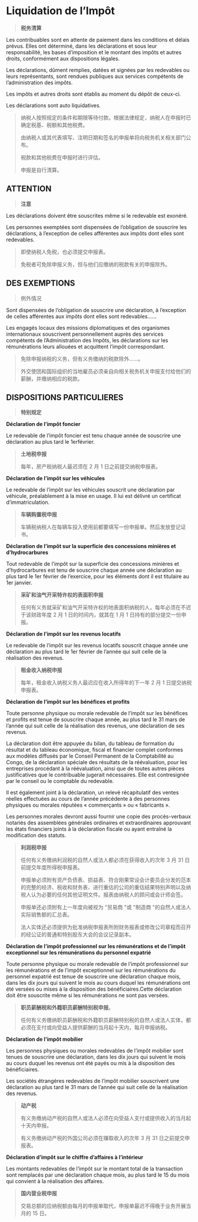 # Liquidation de l’Impôt

> **税务清算**

Les contribuables sont en attente de paiement dans les conditions et délais prévus. Elles ont déterminé, dans les déclarations et sous leur responsabilité, les bases d’imposition et le montant des impôts et autres droits, conformément aux dispositions légales.

Les déclarations, dûment remplies, datées et signées par les redevables ou leurs représentants, sont rendues publiques aux services compétents de l’administration des impôts.

Les impôts et autres droits sont établis au moment du dépôt de ceux-ci.

Les déclarations sont auto liquidatives.

> 纳税人按照规定的条件和期限等待付款。根据法律规定，纳税人在申报时已确定税基、税额和其他税费。
>
> 由纳税人或其代表填写、注明日期和签名的申报单将向税务机关相关部门公布。
>
> 税款和其他税费在申报时进行评估。
>
> 申报是自行清算。

## ATTENTION

> **注意**

Les déclarations doivent être souscrites même si le redevable est exonéré.

Les personnes exemptées sont dispensées de l’obligation de souscrire les déclarations, à l’exception de celles afférentes aux impôts dont elles sont redevables.

> 即使纳税人免税，也必须提交申报表。
>
> 免税者可免除申报义务，但与他们应缴纳的税款有关的申报除外。

## DES EXEMPTIONS

> 例外情况

Sont dispensées de l’obligation de souscrire une déclaration, à l’exception de celles afférentes aux impôts dont elles sont redevables……

Les engagés locaux des missions diplomatiques et des organismes internationaux souscrivent personnellement auprès des services compétents de l’Administration des Impôts, les déclarations sur les rémunérations leurs allouées et acquittent l’impôt correspondant.

>免除申报纳税的义务，但有义务缴纳的税款除外......。
>
>外交使团和国际组织的当地雇员必须亲自向相关税务机关申报支付给他们的薪酬，并缴纳相应的税款。

## DISPOSITIONS PARTICULIERES

> **特别规定**

**Déclaration de l’impôt foncier**

Le redevable de l’impôt foncier est tenu chaque année de souscrire une déclaration au plus tard le 1erfévrier.

> **土地税申报**
>
> 每年，房产税纳税人最迟须在 2 月 1 日之前提交纳税申报表。

**Déclaration de l’impôt sur les véhicules**

Le redevable de l’impôt sur les véhicules souscrit une déclaration par véhicule, préalablement à la mise en usage. Il lui est délivré un certificat d’immatriculation.

> **车辆购置税申报**
>
> 车辆税纳税人在每辆车投入使用前都要填写一份申报单。然后发放登记证书。

**Déclaration de l’impôt sur la superficie des concessions minières et d’hydrocarbures**

Tout redevable de l’impôt sur la superficie des concessions minières et d’hydrocarbures est tenu de souscrire chaque année une déclaration au plus tard le 1er février de l’exercice, pour les éléments dont il est titulaire au 1er janvier.

> **采矿和油气开采特许权的表面积申报**
>
> 任何有义务就采矿和油气开采特许权的地表面积纳税的人，每年必须在不迟于该财政年度 2 月 1 日的时间内，就其在 1 月 1 日持有的部分提交一份申报。

**Déclaration de l’impôt sur les revenus locatifs**

Le redevable de l’impôt sur les revenus locatifs souscrit chaque année une déclaration au plus tard le 1er février de l’année qui suit celle de la réalisation des revenus.

> **租金收入纳税申报**
>
> 每年，租金收入纳税义务人最迟应在收入所得年的下一年 2 月 1 日提交纳税申报表。

**Déclaration de l’impôt sur les bénéfices et profits**

Toute personne physique ou morale redevable de l’impôt sur les bénéfices et profits est tenue de souscrire chaque année, au plus tard le 31 mars de l’année qui suit celle de la réalisation des revenus, une déclaration de ses revenus.

La déclaration doit être appuyée du bilan, du tableau de formation du résultat et du tableau économique, fiscal et financier complet conformes aux modèles diffusés par le Conseil Permanent de la Comptabilité au Congo, de la déclaration spéciale des résultats de la réévaluation, pour les entreprises procédant à la réévaluation, ainsi que de toutes autres pièces justificatives que le contribuable jugerait nécessaires. Elle est contresignée par le conseil ou le comptable du redevable.

Il est également joint à la déclaration, un relevé récapitulatif des ventes réelles effectuées au cours de l’année précédente à des personnes physiques ou morales réputées « commerçants » ou « fabricants ».

Les personnes morales devront aussi fournir une copie des procès-verbaux notariés des assemblées générales ordinaires et extraordinaires approuvant les états financiers joints à la déclaration fiscale ou ayant entraîné la modification des statuts.

> **利润税申报**
>
> 任何有义务缴纳利润税的自然人或法人都必须在获得收入的次年 3 月 31 日前提交年度所得税申报表。
>
> 申报单必须附有资产负债表、损益表、符合刚果常设会计委员会分发的范本的完整的经济、税收和财务表、进行重估的公司的重估结果特别声明以及纳税人认为必要的任何其他证明文件。报表由纳税人的顾问或会计师会签。
>
> 申报单还必须附有上一年度向被视为 "贸易商 "或 "制造商 "的自然人或法人实际销售额的汇总表。
>
> 法人实体还必须提供为批准纳税申报表所附财务报表或修改公司章程而召开的经公证的普通和特别股东大会的会议记录副本。

**Déclaration de l’impôt professionnel sur les rémunérations et de l’impôt exceptionnel sur les rémunérations du personnel expatrié**

Toute personne physique ou morale redevable de l’impôt professionnel sur les rémunérations et de l’impôt exceptionnel sur les rémunérations du personnel expatrié est tenue de souscrire une déclaration chaque mois, dans les dix jours qui suivent le mois au cours duquel les rémunérations ont été versées ou mises à la disposition des bénéficiaires.Cette déclaration doit être souscrite même si les rémunérations ne sont pas versées.

> **职员薪酬税和外籍职员薪酬特别税申报**。
>
> 任何有义务缴纳职员薪酬税和外籍职员薪酬特别税的自然人或法人实体，都必须在支付或向受益人提供薪酬的当月起十天内，每月申报纳税。

**Déclaration de l’impôt mobilier**

Les personnes physiques ou morales redevables de l’impôt mobilier sont tenues de souscrire une déclaration, dans les dix jours qui suivent le mois au cours duquel les revenus ont été payés ou mis à la disposition des bénéficiaires.

Les sociétés étrangères redevables de l’impôt mobilier souscrivent une déclaration au plus tard le 31 mars de l’année qui suit celle de la réalisation des revenus.

> **动产税**
>
> 有义务缴纳动产税的自然人或法人必须在向受益人支付或提供收入的当月起十天内申报。
>
> 有义务缴纳动产税的外国公司必须在赚取收入的次年 3 月 31 日之前提交申报表。

**Déclaration d’impôt sur le chiffre d’affaires à l’intérieur**

Les montants redevables de l’impôt sur le montant total de la transaction sont remplacés par une déclaration chaque mois, au plus tard le 15 du mois qui convient à la réalisation des affaires.

> **国内营业税申报**
>
> 交易总额的应纳税额由每月的申报单取代，申报单最迟不得晚于业务开展当月的 15 日。
